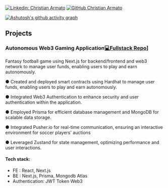 [![Linkedin: Christian Armato](https://img.shields.io/badge/-Christian_Armato-blue?style=flat-square&logo=Linkedin&logoColor=white&link=https://www.linkedin.com/in/christian-armato-0419b6179/)](https://www.linkedin.com/in/christian-armato-0419b6179/)
[![GitHub Christian Armato](https://img.shields.io/github/followers/Army-99?label=follow&style=social)]( https://github.com/Army-99)

[![Ashutosh's github activity graph](https://github-readme-activity-graph.vercel.app//graph?username=Army-99&theme=github-compact)](https://github.com/ashutosh00710/github-readme-activity-graph)
## Projects


### Autonomous Web3 Gaming Application[💻Fullstack Repo](https://github.com/Army-99/fantaweb3)]

Fantasy football game using Next.js for backend/frontend and web3 network to manage user funds, enabling users to play and earn autonomously.

●	Created and deployed smart contracts using Hardhat to manage user funds, enabling users to play and earn autonomously.

●	Integrated Web3 Authentication to enhance security and user authentication within the application.

●	Employed Prisma for efficient database management and MongoDB for scalable data storage.

●	Integrated Pusher.io for real-time communication, ensuring an interactive environment for soccer players' auctions

●	Leveraged Zustand for state management, optimizing performance and user interactions.


#### Tech stack:
- FE : React, Next.js
- BE : Next.js, Prisma, Mongodb Atlas
- Authentication: JWT Token Web3

